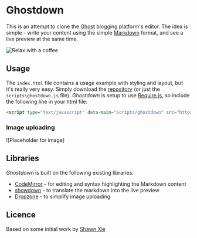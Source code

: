 # Ghostdown 
This is an attempt to clone the [Ghost](http://ghost.org) blogging platform's editor. The idea is simple - write your content using the simple [Markdown]() format, and see a live preview at the same time.

![Relax with a coffee](https://as1.ftcdn.net/jpg/00/69/28/76/500_F_69287640_oKhSm7NcuIb3miPyx64LU4veg6US0x3e.jpg) 

## Usage
The `index.html` file contains a usage example with styling and layout, but it's really very easy. Simply download the [repository](https://github.com/thlabs/ghostdown) (or just the `scripts\ghostdown.js` file). *Ghostdown* is setup to use [Require.js](http://requirejs.org), so include the following line in your html file:

```html
<script type="text/javascript" data-main="scripts/ghostdown" src="https://cdnjs.cloudflare.com/ajax/libs/require.js/2.1.20/require.min.js"></script>
```

### Image uploading

![Placeholder for image]

## Libraries
*Ghostdown* is built on the following existing libraries:

* [CodeMirror](http://codemirror.net) - for editing and syntax highlighting the Markdown content
* [showdown]() - to translate the markdown into the live preview
* [Dropzone]() - to simplify image uploading

## Licence
Based on some initial work by [Shawn Xie](https://github.com/fengluo/ghostdown)